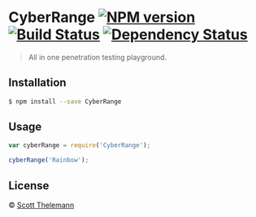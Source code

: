 # CyberRange [![NPM version][npm-image]][npm-url] [![Build Status][travis-image]][travis-url] [![Dependency Status][daviddm-image]][daviddm-url]
> All in one penetration testing playground.

## Installation

```sh
$ npm install --save CyberRange
```

## Usage

```js
var cyberRange = require('CyberRange');

cyberRange('Rainbow');
```
## License

 © [Scott Thelemann](nextthelemann.github.io)


[npm-image]: https://badge.fury.io/js/CyberRange.svg
[npm-url]: https://npmjs.org/package/CyberRange
[travis-image]: https://travis-ci.org/SeniorDesign-UF-2018/CyberRange.svg?branch=master
[travis-url]: https://travis-ci.org/SeniorDesign-UF-2018/CyberRange
[daviddm-image]: https://david-dm.org/SeniorDesign-UF-2018/CyberRange.svg?theme=shields.io
[daviddm-url]: https://david-dm.org/SeniorDesign-UF-2018/CyberRange

